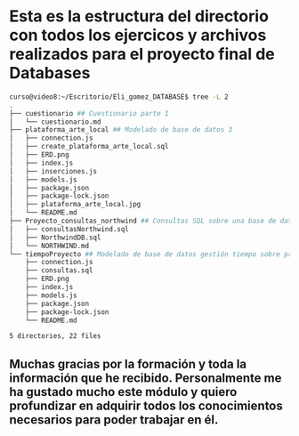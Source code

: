 # Esta es la estructura del directorio con todos los ejercicos y archivos realizados para el proyecto final de Databases

```bash
curso@video8:~/Escritorio/Eli_gomez_DATABASE$ tree -L 2
.
├── cuestionario ## Cuestionario parte 1
│   └── cuestionario.md
├── plataforma_arte_local ## Modelado de base de datos 3
│   ├── connection.js
│   ├── create_plataforma_arte_local.sql
│   ├── ERD.png
│   ├── index.js
│   ├── inserciones.js
│   ├── models.js
│   ├── package.json
│   ├── package-lock.json
│   ├── plataforma_arte_local.jpg
│   └── README.md
├── Proyecto_consultas_northwind ## Consultas SQL sobre una base de datos 2
│   ├── consultasNorthwind.sql
│   ├── NorthwindDB.sql
│   └── NORTHWIND.md
└── tiempoProyecto ## Modelado de base de datos gestión tiempo sobre proyecto 3.1
    ├── connection.js
    ├── consultas.sql
    ├── ERD.png
    ├── index.js
    ├── models.js
    ├── package.json
    ├── package-lock.json
    └── README.md

5 directories, 22 files
```

## Muchas gracias por la formación y toda la información que he recibido. Personalmente me ha gustado mucho este módulo y quiero profundizar en adquirir todos los conocimientos necesarios para poder trabajar en él.
